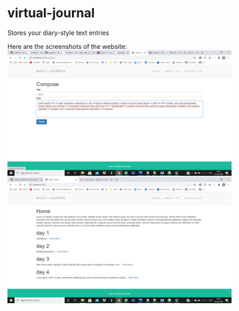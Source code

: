 # virtual-journal
Stores your diary-style text entries

Here are the screenshots of the website:
![Image of Yaktocat](https://github.com/ambika-sharmaa/virtual-journal/blob/master/Screenshot%20(349).png)
![Image of Yaktocat](https://github.com/ambika-sharmaa/virtual-journal/blob/master/Screenshot%20(350).png)
